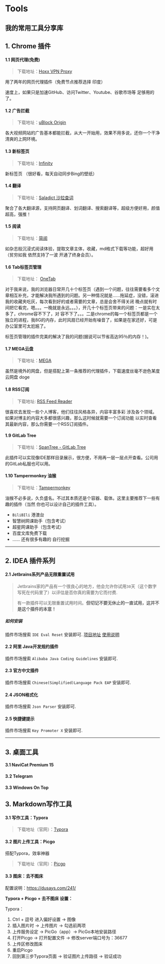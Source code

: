 # Tools
我的常用工具分享库
------

## 1. Chrome 插件

#### 1.1 网页代理(免费)

>下载地址：[Hoxx VPN Proxy](https://hoxx.com/)

用了两年的网页代理插件（免费节点推荐选择 印度）

速度上，如果只是加速GitHub、访问Twitter、Youtube、谷歌市场等 足够用的了。

#### 1.2 广告拦截

> 下载地址：[uBlock Origin](https://github.com/gorhill/uBlock)

各大视频网站的广告基本都能拦截，从大一开始用，效果不用多说，还你一个干净清爽的上网环境。

#### 1.3 新标签页

>下载地址：[Infinity](https://www.infinitynewtab.com/)

新标签页 （很好看，每天自动同步Bing的壁纸）

#### 1.4 翻译

>下载地址：[Saladict 沙拉查词](https://saladict.crimx.com/)

聚合了各大翻译源，支持网页翻译、划词翻译、搜索翻译等，超级方便好用，颜值超高，强推！

#### 1.5 阅读

>下载地址：[简阅](https://simpread.pro/)

如杂志般沉浸式阅读体验，提取文章主体，收藏，md格式下载等功能，超好用（贫穷如我 依然支持了一波 开通了终身会员）。

#### 1.6 Tab标签页管理

>下载地址： [OneTab](https://www.one-tab.com/)

对于我来说，我的浏览器日常开几十个标签页（遇到一个问题，往往需要看多个文章相互补充，才能解决我所遇到的问题。另一种情况就是......拖延症，没错，滚进我的收藏夹吃灰，每次看到好的或者需要的文章，总是会舍不得关闭 晚点就有时间把它看完，嗯。。。一晚就是永远。。。），开几十个标签页带来的问题：一是实在太多了，chrome容不下了，对 容不下了。。。二是chrome的每一个标签页都是一个独立的进程，我8G的内存，此时风扇已经开始有噪音了，如果是在家还好，可是办公室里可太尬尴了。

标签页管理的插件完美的解决了我的问题(据说可以节省高达95％的内存！)。

#### 1.7 MEGA云盘

> 下载地址：[MEGA](https://mega.nz/)

虽然是境外的网盘，但是搭配上第一条推荐的代理插件，下载速度丝毫不逊色某度云网盘 doge

#### 1.8 RSS订阅

> 下载地址: [RSS Feed Reader](https://feeder.co/)

很喜欢去发现一些个人博客，他们往往风格各异，内容丰富多彩 涉及各个领域。如果对博主的内容大多都很感兴趣，那么这时候就需要一个订阅功能 以实时查看其最新内容，那么你需要一个RSS订阅插件。

#### 1.9 GitLab Tree

> 下载地址：[SpanTree - GitLab Tree](https://chrome.google.com/webstore/detail/spantree-gitlab-tree/gcjikeldobhnaglcoaejmdlmbienoocg)

此插件可以实现像IDE那样目录展示，很方便，不用再一层一层点开查看。公司用的GitLab私服也可以用。

#### 1.10 Tampermonkey 油猴

> 下载地址：[Tampermonkey](https://www.tampermonkey.net/)

油猴不必多说，久负盛名。不过其本质还是个容器、载体。这里主要推荐下一些有趣的插件（当然 你也可以设计自己的插件工具）。

- `BiliBIli` 港澳台
- 智慧树网课助手（包含考试）
- 超星网课助手（包含考试）
- 百度文库免费下载
- ...... 还有很多有趣的 自行挖掘

------
## 2. IDEA 插件系列
#### 2.1 Jetbrains系列产品无限重置试用

>Jetbrains家的产品有一个很良心的地方，他会允许你试用`30`天（这个数字写死在代码里了）以评估是否你真的需要为它而付费.
>
>有一款插件可以无限重置试用时间。**但切记不要无休止的一直试用，这并不是这个插件的本意！**

##### 如何安装

插件市场搜索 `IDE Eval Reset` 安装即可. [项目地址](https://gitee.com/pengzhile/ide-eval-resetter)    [使用说明](https://zhile.io/2020/11/18/jetbrains-eval-reset-da33a93d.html)

#### 2.2 阿里 Java开发规约插件

插件市场搜索 `Alibaba Java Coding Guidelines` 安装即可.

#### 2.3 官方中文插件

插件市场搜索 `Chinese(Simplified)Language Pack EAP` 安装即可.

#### 2.4 JSON格式化

插件市场搜索 `Json Parser` 安装即可.

#### 2.5 快捷键提示

插件市场搜索 `Key Promoter X` 安装即可.

------

## 3. 桌面工具
#### 3.1 NaviCat Premium 15
#### 3.2 Telegram
#### 3.3 Windows On Top

## 3. Markdown写作工具

#### 3.1 写作工具：Typora

> 下载地址（官网）：[Typora](https://typora.io/)

#### 3.2 图片上传工具：Picgo

搭配Typora，效率神器

> 下载地址（官网）：[Picgo](https://molunerfinn.com/PicGo)

#### 3.3 **图床：去不图床**

配置说明：https://dusays.com/241/

**Typora + Picgo + 去不图床 设置：**

Typora：

1. Ctrl + 逗号 进入偏好设置 -> 图像 
2. 插入图片时 -> 上传图片 -> 勾选前两项
3. 上传服务设定 ->  PicGo（app）->  PicGo本地安装路径
4. 打开Picgo -> 打开配置文件 -> 修改server端口号为：36677 
5. 上传区修改图床
6. 重启Picgo
7. 回到第三步Typora页面 -> 验证图片上传路径 -> 验证成功
